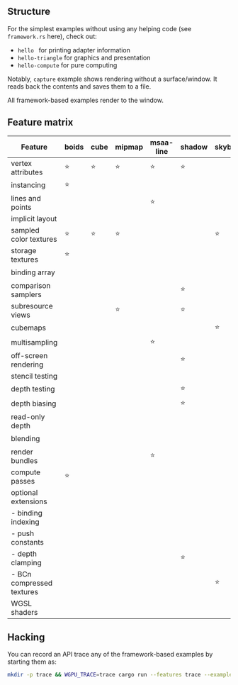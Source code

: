 ## Structure

For the simplest examples without using any helping code (see `framework.rs` here), check out:
  - `hello ` for printing adapter information
  - `hello-triangle` for graphics and presentation
  - `hello-compute` for pure computing

Notably, `capture` example shows rendering without a surface/window. It reads back the contents and saves them to a file.

All framework-based examples render to the window.

## Feature matrix
| Feature                   | boids  | cube   | mipmap | msaa-line | shadow | skybox | texture-arrays | water  |
| ------------------------- | ------ | ------ | ------ | --------- | ------ | ------ | -------------- | ------ |
| vertex attributes         | :star: | :star: | :star: | :star:    | :star: |        | :star:         | :star: |
| instancing                | :star: |        |        |           |        |        |                |        |
| lines and points          |        |        |        | :star:    |        |        |                |        |
| implicit layout           |        |        |        |           |        |        |                |        |
| sampled color textures    | :star: | :star: | :star: |           |        | :star: | :star:         | :star: |
| storage textures          | :star: |        |        |           |        |        |                |        |
| binding array             |        |        |        |           |        |        | :star:         |        |
| comparison samplers       |        |        |        |           | :star: |        |                |        |
| subresource views         |        |        | :star: |           | :star: |        |                |        |
| cubemaps                  |        |        |        |           |        | :star: |                |        |
| multisampling             |        |        |        | :star:    |        |        |                |        |
| off-screen rendering      |        |        |        |           | :star: |        |                | :star: |
| stencil testing           |        |        |        |           |        |        |                |        |
| depth testing             |        |        |        |           | :star: |        |                | :star: |
| depth biasing             |        |        |        |           | :star: |        |                |        |
| read-only depth           |        |        |        |           |        |        |                | :star: |
| blending                  |        |        |        |           |        |        |                | :star: |
| render bundles            |        |        |        | :star:    |        |        |                | :star: |
| compute passes            | :star: |        |        |           |        |        |                |        |
| optional extensions       |        |        |        |           |        |        | :star:         |        |
| - binding indexing        |        |        |        |           |        |        | :star:         |        |
| - push constants          |        |        |        |           |        |        | :star:         |        |
| - depth clamping          |        |        |        |           | :star: |        |                |        |
| - BCn compressed textures |        |        |        |           |        | :star: |                |        |
| WGSL shaders              |        |        |        |           |        |        |                |        |

## Hacking

You can record an API trace any of the framework-based examples by starting them as:
```sh
mkdir -p trace && WGPU_TRACE=trace cargo run --features trace --example <example-name>
```
